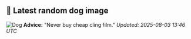 ## 🐶 Latest random dog image
![Dog](https://images.dog.ceo/breeds/kuvasz/n02104029_1396.jpg)
**Advice:** "Never buy cheap cling film."
*Updated: 2025-08-03 13:46 UTC*
